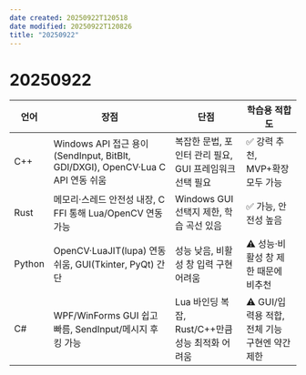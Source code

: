 ```yaml
---
date created: 20250922T120518
date modified: 20250922T120826
title: "20250922"
---
```


# 20250922


언어       | 장점                                                                                   | 단점                                                        | 학습용 적합도
---------- | ------------------------------------------------------------------------------------- | ----------------------------------------------------------- | -------------
C++        | Windows API 접근 용이 (SendInput, BitBlt, GDI/DXGI), OpenCV·Lua C API 연동 쉬움        | 복잡한 문법, 포인터 관리 필요, GUI 프레임워크 선택 필요     | ✅ 강력 추천, MVP+확장 모두 가능
Rust       | 메모리·스레드 안전성 내장, C FFI 통해 Lua/OpenCV 연동 가능                              | Windows GUI 선택지 제한, 학습 곡선 있음                   | ✅ 가능, 안전성 높음
Python     | OpenCV·LuaJIT(lupa) 연동 쉬움, GUI(Tkinter, PyQt) 간단                                 | 성능 낮음, 비활성 창 입력 구현 어려움                     | ⚠️ 성능·비활성 창 제한 때문에 비추천
C#         | WPF/WinForms GUI 쉽고 빠름, SendInput/메시지 후킹 가능                                  | Lua 바인딩 복잡, Rust/C++만큼 성능 최적화 어려움         | ⚠️ GUI/입력용 적합, 전체 기능 구현엔 약간 제한